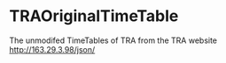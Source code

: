 # TRAOriginalTimeTable
The unmodifed TimeTables of TRA from the TRA website
http://163.29.3.98/json/

